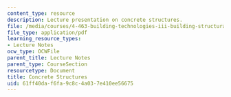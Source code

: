 ```yaml
---
content_type: resource
description: Lecture presentation on concrete structures.
file: /media/courses/4-463-building-technologies-iii-building-structural-systems-ii-fall-2002/61ff40daf6fa9c8c4a037e410ee56675_2concrete.pdf
file_type: application/pdf
learning_resource_types:
- Lecture Notes
ocw_type: OCWFile
parent_title: Lecture Notes
parent_type: CourseSection
resourcetype: Document
title: Concrete Structures
uid: 61ff40da-f6fa-9c8c-4a03-7e410ee56675
---
```

